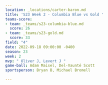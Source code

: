 ```yaml
---
location: _locations/carter-baron.md
title: 'S23 Week 2 - Columbia Blue vs Gold '
teams-score:
- team: _teams/s23-columbia-blue.md
  score: 26
- team: _teams/s23-gold.md
  score: 33
field: "4"
date: 2022-09-18 09:00:00 -0400
season: 23
week: 2
mvp: " Oliver J, Levert J "
game-ball: Adam Maisel, Del-Vaunté Scott
sportsperson: Bryan B, Michael Bromell

---
```

